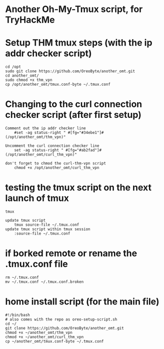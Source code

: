 # Another Oh-My-Tmux script, for TryHackMe

# Setup THM tmux steps (with the ip addr checker script)
	cd /opt
	sudo git clone https://github.com/OreoByte/another_omt.git
	cd another_omt/
	sudo chmod +x thm_vpn
	cp /opt/another_omt/tmux.conf-byte ~/.tmux.conf

# Changing to the curl connection checker script (after first setup)
	Comment out the ip addr checker line
		#set -ag status-right " #[fg="#34ebe1"]#(/opt/another_omt/thm_vpn)"

	Uncomment the curl connection checker line
		set -ag status-right " #[fg="#ab2fad"]#(/opt/another_omt/curl_thm_vpn)"

	don't forget to chmod the curl-thm-vpn script
		chmod +x /opt/another_omt/curl_thm_vpn

# testing the tmux script on the next launch of tmux
	tmux

	update tmux script
		tmux source-file ~/.tmux.conf
	update tmux script within tmux session
		:source-file ~/.tmux.conf

# if borked remote or rename the .tmux.conf file
	rm ~/.tmux.conf
	mv ~/.tmux.conf ~/.tmux.conf.broken

# home install script (for the main file)
	#!/bin/bash
	# also comes with the repo as oreo-setup-script.sh
	cd ~/
	git clone https://github.com/OreoByte/another_omt.git
	chmod +x ~/another_omt/thm_vpn
	chmod +x ~/another_omt/curl_thm_vpn
	cp ~/another_omt/tmux.conf-byte ~/.tmux.conf

